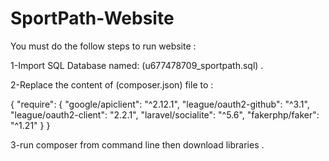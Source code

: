 # SportPath-Website

You must do the follow steps to run website : 

1-Import SQL Database named: (u677478709_sportpath.sql) .

2-Replace the content of (composer.json) file to : 

{
    "require": {
        "google/apiclient": "^2.12.1",
        "league/oauth2-github": "^3.1",
        "league/oauth2-client": "2.2.1",
        "laravel/socialite": "^5.6",
        "fakerphp/faker": "^1.21"
    }
}


3-run composer from command line then download libraries .
